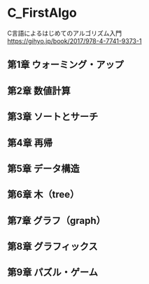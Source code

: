 # C_FirstAlgo

C言語によるはじめてのアルゴリズム入門  
https://gihyo.jp/book/2017/978-4-7741-9373-1  


## 第1章 ウォーミング・アップ


## 第2章 数値計算


## 第3章 ソートとサーチ


## 第4章 再帰


## 第5章 データ構造


## 第6章 木（tree）


## 第7章 グラフ（graph）


## 第8章 グラフィックス


## 第9章 パズル・ゲーム


